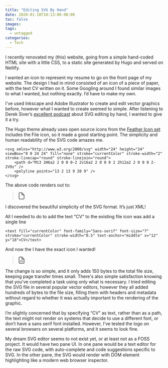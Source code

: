 ```yaml
---
title: "Editing SVG By Hand"
date: 2020-01-18T10:13:00-08:00
toc: false
images:
tags: 
  - untagged
categories:
  - Tech
---
```


I recently renovated my (this) website, going from a simple hand-coded HTML site with a little CSS, to a static site generated by Hugo and served on Netlify. 

I wanted an icon to represent my resume to go on the front page of my website. The design I had in mind consisted of an icon of a piece of paper, with the text CV written on it. Some Googling around I found similar images to what I wanted, but nothing exactly. I’d have to make my own.

I've used Inkscape and Adobe Illustrator to create and edit vector graphics before, however what I wanted to create seemed to simple. After listening to Derek Siver’s [excellent podcast](https://sivers.org/polut) about SVG editing by hand, I wanted to give it a try. 

The Hugo theme already uses open source icons from the [Feather Icon set](https://feathericons.com/?query=File) includes the File icon, so it made a good starting point. The simplicity and human readability of the SVG code amazes me. 
```
<svg xmlns="http://www.w3.org/2000/svg" width="24" height="24" viewBox="0 0 24 24" fill="none" stroke="currentColor" stroke-width="2" stroke-linecap="round" stroke-linejoin="round">
    <path d="M13 2H6a2 2 0 0 0-2 2v16a2 2 0 0 0 2 2h12a2 2 0 0 0 2-2V9z" />
    <polyline points="13 2 13 9 20 9" />
</svg>
```
The above code renders out to:
<blockquote>
<svg xmlns="http://www.w3.org/2000/svg" width="24" height="24" viewBox="0 0 24 24" fill="none" stroke="currentColor" stroke-width="2" stroke-linecap="round" stroke-linejoin="round">
    <path d="M13 2H6a2 2 0 0 0-2 2v16a2 2 0 0 0 2 2h12a2 2 0 0 0 2-2V9z" />
    <polyline points="13 2 13 9 20 9" />
</svg>
</blockquote>

I discovered the beautiful simplicity of the SVG format. It’s just XML! 

All I needed to do to add the text "CV" to the existing file icon was add a single line 
```
<text fill="currentColor" font-family="Sans-serif" font-size="7" stroke="currentColor" stroke-width="0.5" text-anchor="middle" x="12" y="18">CV</text>
```
And now the I have the exact icon I wanted!

<blockquote>
<svg xmlns="http://www.w3.org/2000/svg" width="24" height="24" viewBox="0 0 24 24" fill="none" stroke="currentColor" stroke-width="2" stroke-linecap="round" stroke-linejoin="round">
    <path d="M13 2H6a2 2 0 0 0-2 2v16a2 2 0 0 0 2 2h12a2 2 0 0 0 2-2V9z" />
    <polyline points="13 2 13 9 20 9" />
    <text fill="currentColor" font-family="Sans-serif" font-size="7" stroke="currentColor" stroke-width="0.5" text-anchor="middle" x="12" y="18">CV</text>
</svg>
</blockquote>

The change is so simple, and it only adds 150 bytes to the total file size, keeping page transfer times small. There's also simple satisfaction knowing that you've completed a task using only what is necessary. I tried editing the SVG file in several popular vector editors, however they all added hundreds of bytes to the file size, filling them with headers and metadata without regard to whether it was actually important to the rendering of the graphic.

I’m slightly concerned that by specifying “CV” as text, rather than as a path, the text might not render on systems that decide to use a different font, or don’t have a sans serif font installed. However, I’ve tested the logo on several browsers on several platforms, and it seems to look fine. 

My dream SVG editor seems to not exist yet, or at least not as a FOSS project. It would have two pane UI. In one pane would be a text editor for the raw SVG code, with auto-complete and code suggestions specific to SVG. In the other pane, the SVG would render with DOM element highlighting like a modern web browser inspector.